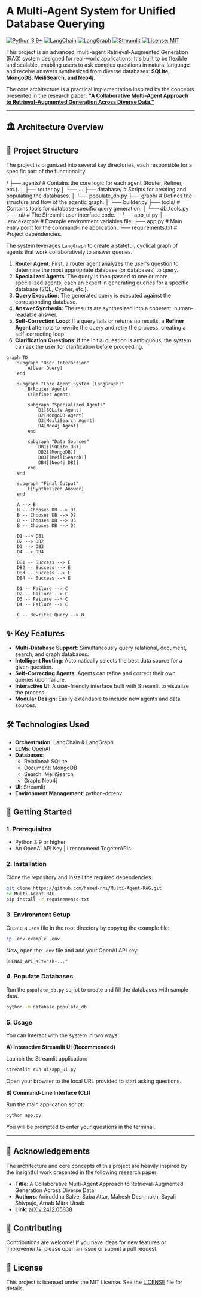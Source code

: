 # A Multi-Agent System for Unified Database Querying

[![Python 3.9+](https://img.shields.io/badge/Python-3.9+-blue.svg)](https://www.python.org/downloads/)
[![LangChain](https://img.shields.io/badge/LangChain-b03a2e)](https://www.langchain.com/)
[![LangGraph](https://img.shields.io/badge/LangGraph-orange)](https://github.com/langchain-ai/langgraph)
[![Streamlit](https://img.shields.io/badge/Streamlit-ff4b4b)](https://streamlit.io/)
[![License: MIT](https://img.shields.io/badge/License-MIT-yellow.svg)](https://opensource.org/licenses/MIT)

This project is an advanced, multi-agent Retrieval-Augmented Generation (RAG) system designed for real-world applications. It's built to be flexible and scalable, enabling users to ask complex questions in natural language and receive answers synthesized from diverse databases: **SQLite, MongoDB, MeiliSearch, and Neo4j**.

The core architecture is a practical implementation inspired by the concepts presented in the research paper: **["A Collaborative Multi-Agent Approach to Retrieval-Augmented Generation Across Diverse Data."](https://arxiv.org/abs/2412.05838)**

---

## 🏛️ Architecture Overview

## 📂 Project Structure

The project is organized into several key directories, each responsible for a specific part of the functionality.

/
├── agents/             # Contains the core logic for each agent (Router, Refiner, etc.).
│   ├── router.py
│   └── ...
├── database/           # Scripts for creating and populating the databases.
│   └── populate_db.py
├── graph/              # Defines the structure and flow of the agentic graph.
│   └── builder.py
├── tools/              # Contains tools for database-specific query generation.
│   └── db_tools.py
├── ui/                 # The Streamlit user interface code.
│   └── app_ui.py
├── .env.example        # Example environment variables file.
├── app.py              # Main entry point for the command-line application.
└── requirements.txt    # Project dependencies.


The system leverages `LangGraph` to create a stateful, cyclical graph of agents that work collaboratively to answer queries.

1.  **Router Agent**: First, a router agent analyzes the user's question to determine the most appropriate database (or databases) to query.
2.  **Specialized Agents**: The query is then passed to one or more specialized agents, each an expert in generating queries for a specific database (SQL, Cypher, etc.).
3.  **Query Execution**: The generated query is executed against the corresponding database.
4.  **Answer Synthesis**: The results are synthesized into a coherent, human-readable answer.
5.  **Self-Correction Loop**: If a query fails or returns no results, a **Refiner Agent** attempts to rewrite the query and retry the process, creating a self-correcting loop.
6.  **Clarification Questions**: If the initial question is ambiguous, the system can ask the user for clarification before proceeding.

```mermaid
graph TD
    subgraph "User Interaction"
        A[User Query]
    end

    subgraph "Core Agent System (LangGraph)"
        B(Router Agent)
        C(Refiner Agent)

        subgraph "Specialized Agents"
            D1[SQLite Agent]
            D2[MongoDB Agent]
            D3[MeiliSearch Agent]
            D4[Neo4j Agent]
        end

        subgraph "Data Sources"
            DB1[(SQLite DB)]
            DB2[(MongoDB)]
            DB3[(MeiliSearch)]
            DB4[(Neo4j DB)]
        end
    end

    subgraph "Final Output"
        E[Synthesized Answer]
    end

    A --> B
    B -- Chooses DB --> D1
    B -- Chooses DB --> D2
    B -- Chooses DB --> D3
    B -- Chooses DB --> D4

    D1 --> DB1
    D2 --> DB2
    D3 --> DB3
    D4 --> DB4

    DB1 -- Success --> E
    DB2 -- Success --> E
    DB3 -- Success --> E
    DB4 -- Success --> E

    D1 -- Failure --> C
    D2 -- Failure --> C
    D3 -- Failure --> C
    D4 -- Failure --> C

    C -- Rewrites Query --> B
```
## ✨ Key Features

* **Multi-Database Support**: Simultaneously query relational, document, search, and graph databases.
* **Intelligent Routing**: Automatically selects the best data source for a given question.
* **Self-Correcting Agents**: Agents can refine and correct their own queries upon failure.
* **Interactive UI**: A user-friendly interface built with Streamlit to visualize the process.
* **Modular Design**: Easily extendable to include new agents and data sources.

## 🛠️ Technologies Used

* **Orchestration**: LangChain & LangGraph
* **LLMs**: OpenAI
* **Databases**:
    * Relational: SQLite
    * Document: MongoDB
    * Search: MeiliSearch
    * Graph: Neo4j
* **UI**: Streamlit
* **Environment Management**: python-dotenv

## 🚀 Getting Started

### 1. Prerequisites

* Python 3.9 or higher
* An OpenAI API Key | I recommend TogeterAPIs

### 2. Installation

Clone the repository and install the required dependencies.

```bash
git clone https://github.com/hamed-nhi/Multi-Agent-RAG.git
cd Multi-Agent-RAG
pip install -r requirements.txt
```

### 3. Environment Setup

Create a `.env` file in the root directory by copying the example file:

```bash
cp .env.example .env
```

Now, open the `.env` file and add your OpenAI API key:

```
OPENAI_API_KEY="sk-..."
```

### 4. Populate Databases

Run the `populate_db.py` script to create and fill the databases with sample data.

```bash
python -m database.populate_db
```

### 5. Usage

You can interact with the system in two ways:

**A) Interactive Streamlit UI (Recommended)**

Launch the Streamlit application:

```bash
streamlit run ui/app_ui.py
```

Open your browser to the local URL provided to start asking questions.

**B) Command-Line Interface (CLI)**

Run the main application script:

```bash
python app.py
```

You will be prompted to enter your questions in the terminal.

---

## 🙏 Acknowledgements

The architecture and core concepts of this project are heavily inspired by the insightful work presented in the following research paper:

* **Title**: A Collaborative Multi-Agent Approach to Retrieval-Augmented Generation Across Diverse Data
* **Authors**: Aniruddha Salve, Saba Attar, Mahesh Deshmukh, Sayali Shivpuje, Arnab Mitra Utsab
* **Link**: [arXiv:2412.05838](https://arxiv.org/abs/2412.05838)

## 🤝 Contributing

Contributions are welcome! If you have ideas for new features or improvements, please open an issue or submit a pull request.

## 📄 License

This project is licensed under the MIT License. See the [LICENSE](LICENSE) file for details.
